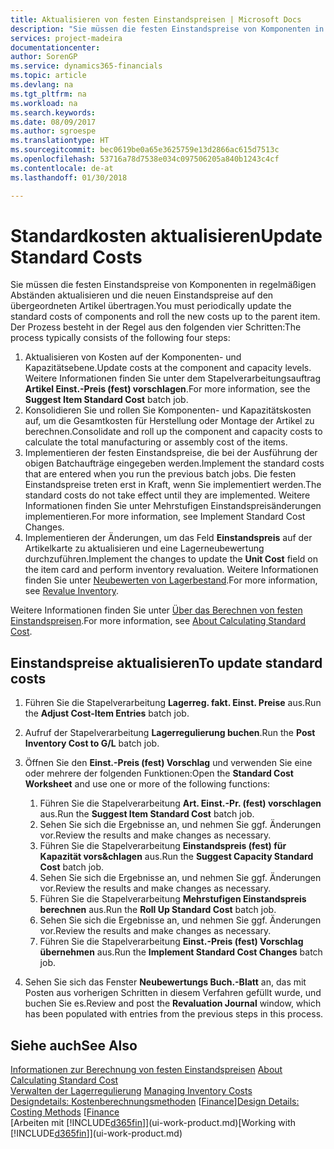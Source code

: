 ```yaml
---
title: Aktualisieren von festen Einstandspreisen | Microsoft Docs
description: "Sie müssen die festen Einstandspreise von Komponenten in regelmäßigen Abständen aktualisieren und die neuen Einstandspreise auf den übergeordneten Artikel übertragen."
services: project-madeira
documentationcenter: 
author: SorenGP
ms.service: dynamics365-financials
ms.topic: article
ms.devlang: na
ms.tgt_pltfrm: na
ms.workload: na
ms.search.keywords: 
ms.date: 08/09/2017
ms.author: sgroespe
ms.translationtype: HT
ms.sourcegitcommit: bec0619be0a65e3625759e13d2866ac615d7513c
ms.openlocfilehash: 53716a78d7538e034c097506205a840b1243c4cf
ms.contentlocale: de-at
ms.lasthandoff: 01/30/2018

---
```

# <a name="update-standard-costs"></a><span data-ttu-id="2be8b-103">Standardkosten aktualisieren</span><span class="sxs-lookup"><span data-stu-id="2be8b-103">Update Standard Costs</span></span>
<span data-ttu-id="2be8b-104">Sie müssen die festen Einstandspreise von Komponenten in regelmäßigen Abständen aktualisieren und die neuen Einstandspreise auf den übergeordneten Artikel übertragen.</span><span class="sxs-lookup"><span data-stu-id="2be8b-104">You must periodically update the standard costs of components and roll the new costs up to the parent item.</span></span> <span data-ttu-id="2be8b-105">Der Prozess besteht in der Regel aus den folgenden vier Schritten:</span><span class="sxs-lookup"><span data-stu-id="2be8b-105">The process typically consists of the following four steps:</span></span>  

1.  <span data-ttu-id="2be8b-106">Aktualisieren von Kosten auf der Komponenten- und Kapazitätsebene.</span><span class="sxs-lookup"><span data-stu-id="2be8b-106">Update costs at the component and capacity levels.</span></span> <span data-ttu-id="2be8b-107">Weitere Informationen finden Sie unter dem Stapelverarbeitungsauftrag **Artikel Einst.-Preis (fest) vorschlagen**.</span><span class="sxs-lookup"><span data-stu-id="2be8b-107">For more information, see the **Suggest Item Standard Cost** batch job.</span></span>  
2.  <span data-ttu-id="2be8b-108">Konsolidieren Sie und rollen Sie Komponenten- und Kapazitätskosten auf, um die Gesamtkosten für Herstellung oder Montage der Artikel zu berechnen.</span><span class="sxs-lookup"><span data-stu-id="2be8b-108">Consolidate and roll up the component and capacity costs to calculate the total manufacturing or assembly cost of the items.</span></span>  
3.  <span data-ttu-id="2be8b-109">Implementieren der festen Einstandspreise, die bei der Ausführung der obigen Batchaufträge eingegeben werden.</span><span class="sxs-lookup"><span data-stu-id="2be8b-109">Implement the standard costs that are entered when you run the previous batch jobs.</span></span> <span data-ttu-id="2be8b-110">Die festen Einstandspreise treten erst in Kraft, wenn Sie implementiert werden.</span><span class="sxs-lookup"><span data-stu-id="2be8b-110">The standard costs do not take effect until they are implemented.</span></span> <span data-ttu-id="2be8b-111">Weitere Informationen finden Sie unter Mehrstufigen Einstandspreisänderungen implementieren.</span><span class="sxs-lookup"><span data-stu-id="2be8b-111">For more information, see Implement Standard Cost Changes.</span></span>  
4.  <span data-ttu-id="2be8b-112">Implementieren der Änderungen, um das Feld **Einstandspreis** auf der Artikelkarte zu aktualisieren und eine Lagerneubewertung durchzuführen.</span><span class="sxs-lookup"><span data-stu-id="2be8b-112">Implement the changes to update the **Unit Cost** field on the item card and perform inventory revaluation.</span></span> <span data-ttu-id="2be8b-113">Weitere Informationen finden Sie unter [Neubewerten von Lagerbestand](inventory-how-revalue-inventory.md).</span><span class="sxs-lookup"><span data-stu-id="2be8b-113">For more information, see [Revalue Inventory](inventory-how-revalue-inventory.md).</span></span>  

<span data-ttu-id="2be8b-114">Weitere Informationen finden Sie unter [Über das Berechnen von festen Einstandspreisen](finance-about-calculating-standard-cost.md).</span><span class="sxs-lookup"><span data-stu-id="2be8b-114">For more information, see [About Calculating Standard Cost](finance-about-calculating-standard-cost.md).</span></span>  
## <a name="to-update-standard-costs"></a><span data-ttu-id="2be8b-115">Einstandspreise aktualisieren</span><span class="sxs-lookup"><span data-stu-id="2be8b-115">To update standard costs</span></span>  
1.  <span data-ttu-id="2be8b-116">Führen Sie die Stapelverarbeitung **Lagerreg. fakt. Einst. Preise** aus.</span><span class="sxs-lookup"><span data-stu-id="2be8b-116">Run the **Adjust Cost-Item Entries** batch job.</span></span>  
2.  <span data-ttu-id="2be8b-117">Aufruf der Stapelverarbeitung **Lagerregulierung buchen**.</span><span class="sxs-lookup"><span data-stu-id="2be8b-117">Run the **Post Inventory Cost to G/L** batch job.</span></span>  
3.  <span data-ttu-id="2be8b-118">Öffnen Sie den **Einst.-Preis (fest) Vorschlag** und verwenden Sie eine oder mehrere der folgenden Funktionen:</span><span class="sxs-lookup"><span data-stu-id="2be8b-118">Open the **Standard Cost Worksheet** and use one or more of the following functions:</span></span>  

    1.  <span data-ttu-id="2be8b-119">Führen Sie die Stapelverarbeitung **Art. Einst.-Pr. (fest) vorschlagen** aus.</span><span class="sxs-lookup"><span data-stu-id="2be8b-119">Run the **Suggest Item Standard Cost** batch job.</span></span>  
    2.  <span data-ttu-id="2be8b-120">Sehen Sie sich die Ergebnisse an, und nehmen Sie ggf. Änderungen vor.</span><span class="sxs-lookup"><span data-stu-id="2be8b-120">Review the results and make changes as necessary.</span></span>  
    3.  <span data-ttu-id="2be8b-121">Führen Sie die Stapelverarbeitung **Einstandspreis (fest) für Kapazität vors&chlagen** aus.</span><span class="sxs-lookup"><span data-stu-id="2be8b-121">Run the **Suggest Capacity Standard Cost** batch job.</span></span>  
    4.  <span data-ttu-id="2be8b-122">Sehen Sie sich die Ergebnisse an, und nehmen Sie ggf. Änderungen vor.</span><span class="sxs-lookup"><span data-stu-id="2be8b-122">Review the results and make changes as necessary.</span></span>
    5. <span data-ttu-id="2be8b-123">Führen Sie die Stapelverarbeitung **Mehrstufigen Einstandspreis berechnen** aus.</span><span class="sxs-lookup"><span data-stu-id="2be8b-123">Run the **Roll Up Standard Cost** batch job.</span></span>
    6.  <span data-ttu-id="2be8b-124">Sehen Sie sich die Ergebnisse an, und nehmen Sie ggf. Änderungen vor.</span><span class="sxs-lookup"><span data-stu-id="2be8b-124">Review the results and make changes as necessary.</span></span>
    7.  <span data-ttu-id="2be8b-125">Führen Sie die Stapelverarbeitung **Einst.-Preis (fest) Vorschlag übernehmen** aus.</span><span class="sxs-lookup"><span data-stu-id="2be8b-125">Run the **Implement Standard Cost Changes** batch job.</span></span>  
4.  <span data-ttu-id="2be8b-126">Sehen Sie sich das Fenster **Neubewertungs Buch.-Blatt** an, das mit Posten aus vorherigen Schritten in diesem Verfahren gefüllt wurde, und buchen Sie es.</span><span class="sxs-lookup"><span data-stu-id="2be8b-126">Review and post the **Revaluation Journal** window, which has been populated with entries from the previous steps in this process.</span></span>  

## <a name="see-also"></a><span data-ttu-id="2be8b-127">Siehe auch</span><span class="sxs-lookup"><span data-stu-id="2be8b-127">See Also</span></span>  
 <span data-ttu-id="2be8b-128">[Informationen zur Berechnung von festen Einstandspreisen](finance-about-calculating-standard-cost.md) </span><span class="sxs-lookup"><span data-stu-id="2be8b-128">[About Calculating Standard Cost](finance-about-calculating-standard-cost.md) </span></span>  
 <span data-ttu-id="2be8b-129">[Verwalten der Lagerregulierung](finance-manage-inventory-costs.md) </span><span class="sxs-lookup"><span data-stu-id="2be8b-129">[Managing Inventory Costs](finance-manage-inventory-costs.md) </span></span>  
 <span data-ttu-id="2be8b-130">[Designdetails: Kostenberechnungsmethoden](design-details-costing-methods.md) [[Finance](finance.md)]</span><span class="sxs-lookup"><span data-stu-id="2be8b-130">[Design Details: Costing Methods](design-details-costing-methods.md) [[Finance](finance.md)</span></span>  
 <span data-ttu-id="2be8b-131">[Arbeiten mit [!INCLUDE[d365fin](includes/d365fin_md.md)]](ui-work-product.md)</span><span class="sxs-lookup"><span data-stu-id="2be8b-131">[Working with [!INCLUDE[d365fin](includes/d365fin_md.md)]](ui-work-product.md)</span></span>  

